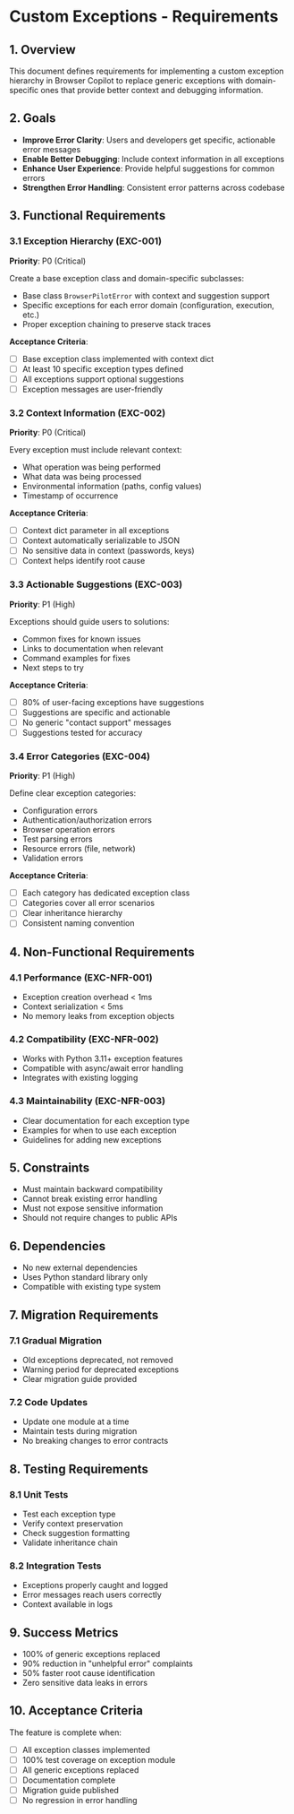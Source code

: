 # Custom Exceptions - Requirements

## 1. Overview

This document defines requirements for implementing a custom exception hierarchy in Browser Copilot to replace generic exceptions with domain-specific ones that provide better context and debugging information.

## 2. Goals

- **Improve Error Clarity**: Users and developers get specific, actionable error messages
- **Enable Better Debugging**: Include context information in all exceptions
- **Enhance User Experience**: Provide helpful suggestions for common errors
- **Strengthen Error Handling**: Consistent error patterns across codebase

## 3. Functional Requirements

### 3.1 Exception Hierarchy (EXC-001)
**Priority**: P0 (Critical)

Create a base exception class and domain-specific subclasses:
- Base class `BrowserPilotError` with context and suggestion support
- Specific exceptions for each error domain (configuration, execution, etc.)
- Proper exception chaining to preserve stack traces

**Acceptance Criteria**:
- [ ] Base exception class implemented with context dict
- [ ] At least 10 specific exception types defined
- [ ] All exceptions support optional suggestions
- [ ] Exception messages are user-friendly

### 3.2 Context Information (EXC-002)
**Priority**: P0 (Critical)

Every exception must include relevant context:
- What operation was being performed
- What data was being processed
- Environmental information (paths, config values)
- Timestamp of occurrence

**Acceptance Criteria**:
- [ ] Context dict parameter in all exceptions
- [ ] Context automatically serializable to JSON
- [ ] No sensitive data in context (passwords, keys)
- [ ] Context helps identify root cause

### 3.3 Actionable Suggestions (EXC-003)
**Priority**: P1 (High)

Exceptions should guide users to solutions:
- Common fixes for known issues
- Links to documentation when relevant
- Command examples for fixes
- Next steps to try

**Acceptance Criteria**:
- [ ] 80% of user-facing exceptions have suggestions
- [ ] Suggestions are specific and actionable
- [ ] No generic "contact support" messages
- [ ] Suggestions tested for accuracy

### 3.4 Error Categories (EXC-004)
**Priority**: P1 (High)

Define clear exception categories:
- Configuration errors
- Authentication/authorization errors
- Browser operation errors
- Test parsing errors
- Resource errors (file, network)
- Validation errors

**Acceptance Criteria**:
- [ ] Each category has dedicated exception class
- [ ] Categories cover all error scenarios
- [ ] Clear inheritance hierarchy
- [ ] Consistent naming convention

## 4. Non-Functional Requirements

### 4.1 Performance (EXC-NFR-001)
- Exception creation overhead < 1ms
- Context serialization < 5ms
- No memory leaks from exception objects

### 4.2 Compatibility (EXC-NFR-002)
- Works with Python 3.11+ exception features
- Compatible with async/await error handling
- Integrates with existing logging

### 4.3 Maintainability (EXC-NFR-003)
- Clear documentation for each exception type
- Examples for when to use each exception
- Guidelines for adding new exceptions

## 5. Constraints

- Must maintain backward compatibility
- Cannot break existing error handling
- Must not expose sensitive information
- Should not require changes to public APIs

## 6. Dependencies

- No new external dependencies
- Uses Python standard library only
- Compatible with existing type system

## 7. Migration Requirements

### 7.1 Gradual Migration
- Old exceptions deprecated, not removed
- Warning period for deprecated exceptions
- Clear migration guide provided

### 7.2 Code Updates
- Update one module at a time
- Maintain tests during migration
- No breaking changes to error contracts

## 8. Testing Requirements

### 8.1 Unit Tests
- Test each exception type
- Verify context preservation
- Check suggestion formatting
- Validate inheritance chain

### 8.2 Integration Tests
- Exceptions properly caught and logged
- Error messages reach users correctly
- Context available in logs

## 9. Success Metrics

- 100% of generic exceptions replaced
- 90% reduction in "unhelpful error" complaints
- 50% faster root cause identification
- Zero sensitive data leaks in errors

## 10. Acceptance Criteria

The feature is complete when:
- [ ] All exception classes implemented
- [ ] 100% test coverage on exception module
- [ ] All generic exceptions replaced
- [ ] Documentation complete
- [ ] Migration guide published
- [ ] No regression in error handling
